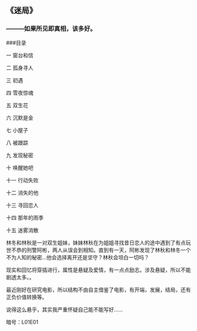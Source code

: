  ## 《迷局》

 ### ———如果所见即真相，该多好。

 ###目录

 一 窗台和信

 二 孤身寻人

 三 初遇

 四 雪夜惊魂

 五 双生花

 六 沉默是金

 七 小屋子

 八 被跟踪

 九 发现秘密

 十 唤醒她吧

 十一 行动失败

 十二 消失的他

 十三 寻回恋人

 十四 那年的雨季

 十五 迷雾消散

 林冬和林秋是一对双生姐妹，妹妹林秋在为姐姐寻找昔日恋人的途中遇到了有点玩世不恭的刑警阿彬，两人从误会到相知。直到有一天，阿彬发现了林秋和林冬一个不为人知的秘密…他会选择离开还是坚守？林秋会坦白一切吗？

 现实和回忆将穿插进行，属性是悬疑及爱情，有一点点励志。涉及悬疑，所以不能剧透太多。。

 最近刚好在研究电影，所以结构不由自主借鉴了电影，有开端，发展，结局，还有正负价值转换等。

 说得这么悬乎，其实我严重怀疑自己能不能写好……

 暗号：L01E01













